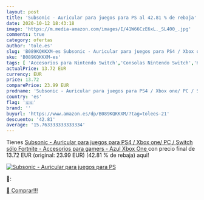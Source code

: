 ```yaml
---
layout: post
title: 'Subsonic - Auricular para juegos para PS al 42.81 % de rebaja'
date: 2020-10-12 18:43:18
image: 'https://m.media-amazon.com/images/I/41W66CzE6xL._SL400_.jpg'
comments: true
category: ofertas
author: 'tole.es'
slug: 'B089KQKKXM-es Subsonic - Auricular para juegos para PS4 / Xbox one/ PC /...'
sku: 'B089KQKKXM-es'
tags: [ 'Accesorios para Nintendo Switch','Consolas Nintendo Switch','Hardware y juegos para Nintendo Switch','Iluminación','Iluminación de ambiente de interior','Iluminación de interior','Iluminación decorativa y para usos específicos de interior','Juegos para Nintendo Switch','Mandos para Nintendo Switch','Videojuegos','ps4','xbox', ]
actualPrice: 13.72 EUR
currency: EUR
price: 13.72
comparePrice: 23.99 EUR
prodname: 'Subsonic - Auricular para juegos para PS4 / Xbox one/ PC / Switch  sólo Fortnite  - Accesorios para gamers - Azul  Xbox One '
country: 'es'
flag: '🇪🇸'
brand: ''
buyurl: 'https://www.amazon.es/dp/B089KQKKXM/?tag=tolees-21'
descuento: '42.81'
average: '15.763333333333334'
---
```


Tienes [Subsonic - Auricular para juegos para PS4 / Xbox one/ PC / Switch  sólo Fortnite  - Accesorios para gamers - Azul  Xbox One ](https://www.amazon.es/dp/B089KQKKXM/?tag=tolees-21) con precio final de  13.72 EUR (original: 23.99 EUR) (42.81 %  de rebaja) aqui!

[![Subsonic - Auricular para juegos para PS](https://m.media-amazon.com/images/I/41W66CzE6xL._SL400_.jpg)](https://www.amazon.es/dp/B089KQKKXM/?tag=tolees-21)

🔎:


[🛒 Comprar!!!](https://www.amazon.es/dp/B089KQKKXM/?tag=tolees-21)
